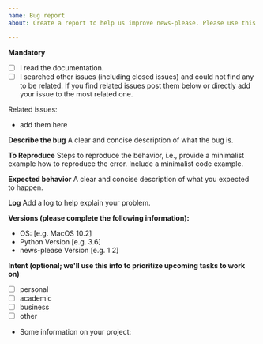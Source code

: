 ```yaml
---
name: Bug report
about: Create a report to help us improve news-please. Please use this issue template when reporting a bug or other issue, always. It helps us to better understand the issue at hand.

---
```


**Mandatory**
* [ ] I read the documentation.
* [ ] I searched other issues (including closed issues) and could not find any to be related. If you find related issues post them below or directly add your issue to the most related one.

Related issues:
* add them here

**Describe the bug**
A clear and concise description of what the bug is.

**To Reproduce**
Steps to reproduce the behavior, i.e., provide a minimalist example how to reproduce the error. Include a minimalist code example.

**Expected behavior**
A clear and concise description of what you expected to happen.

**Log**
Add a log to help explain your problem.

**Versions (please complete the following information):**
 - OS: [e.g. MacOS 10.2]
 - Python Version [e.g. 3.6]
 - news-please Version [e.g. 1.2]

**Intent (optional; we'll use this info to prioritize upcoming tasks to work on)**
* [ ] personal
* [ ] academic
* [ ] business
* [ ] other
* Some information on your project: 
